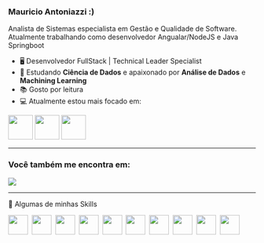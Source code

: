 ### Mauricio Antoniazzi :)
Analista de Sistemas especialista em Gestão e Qualidade de Software. Atualmente trabalhando como desenvolvedor Angualar/NodeJS e Java Springboot

 - 🖥️ Desenvolvedor FullStack | Technical Leader Specialist
 - 📘 Estudando **Ciência de Dados** e apaixonado por **Análise de Dados** e **Machining Learning**
 - 📚 Gosto por leitura
 - 💻 Atualmente estou mais focado em:

  <div display="inline">
    <img with="50" height="50" src="https://cdn.jsdelivr.net/gh/devicons/devicon@latest/icons/python/python-original.svg" />
    <img with="50" height="50" src="https://cdn.jsdelivr.net/gh/devicons/devicon@latest/icons/scikitlearn/scikitlearn-original.svg" />
    <img with="50" height="50" src="https://cdn.jsdelivr.net/gh/devicons/devicon@latest/icons/jupyter/jupyter-original-wordmark.svg" />
  </div>

<hr>

### Você também me encontra em:
<a href="https://www.linkedin.com/in/mauricio-antoniazzi-29435594/">
  <img src="https://img.shields.io/badge/linkedin-%230077B5.svg?style=for-the-badge&logo=linkedin&logoColor=white" />
</a>

<br />
<hr>

🚀 Algumas de minhas Skills

<div style="display: flex;">
  <img with="40" height="40" src="https://cdn.jsdelivr.net/gh/devicons/devicon@latest/icons/angular/angular-original.svg" />&nbsp;&nbsp;
  <img with="40" height="40" src="https://cdn.jsdelivr.net/gh/devicons/devicon@latest/icons/javascript/javascript-original.svg" />&nbsp;&nbsp;
  <img with="40" height="40" src="https://cdn.jsdelivr.net/gh/devicons/devicon@latest/icons/spring/spring-original.svg" />&nbsp;&nbsp;
  <img with="40" height="40" src="https://cdn.jsdelivr.net/gh/devicons/devicon@latest/icons/nodejs/nodejs-original-wordmark.svg" />&nbsp;&nbsp;
  <img with="40" height="40" src="https://cdn.jsdelivr.net/gh/devicons/devicon@latest/icons/bootstrap/bootstrap-original-wordmark.svg" />&nbsp;&nbsp;
  <img with="40" height="40" src="https://cdn.jsdelivr.net/gh/devicons/devicon@latest/icons/jupyter/jupyter-original-wordmark.svg" />&nbsp;&nbsp;
  <img with="40" height="40" src="https://cdn.jsdelivr.net/gh/devicons/devicon@latest/icons/python/python-original.svg" />&nbsp;&nbsp;
  <img with="40" height="40" src="https://cdn.jsdelivr.net/gh/devicons/devicon@latest/icons/fastapi/fastapi-original.svg" />&nbsp;&nbsp;
  <img with="40" height="40" src="https://cdn.jsdelivr.net/gh/devicons/devicon@latest/icons/sass/sass-original.svg" />&nbsp;&nbsp;
  <img with="40" height="40" src="https://cdn.jsdelivr.net/gh/devicons/devicon@latest/icons/docker/docker-original.svg" />
          
</div>
